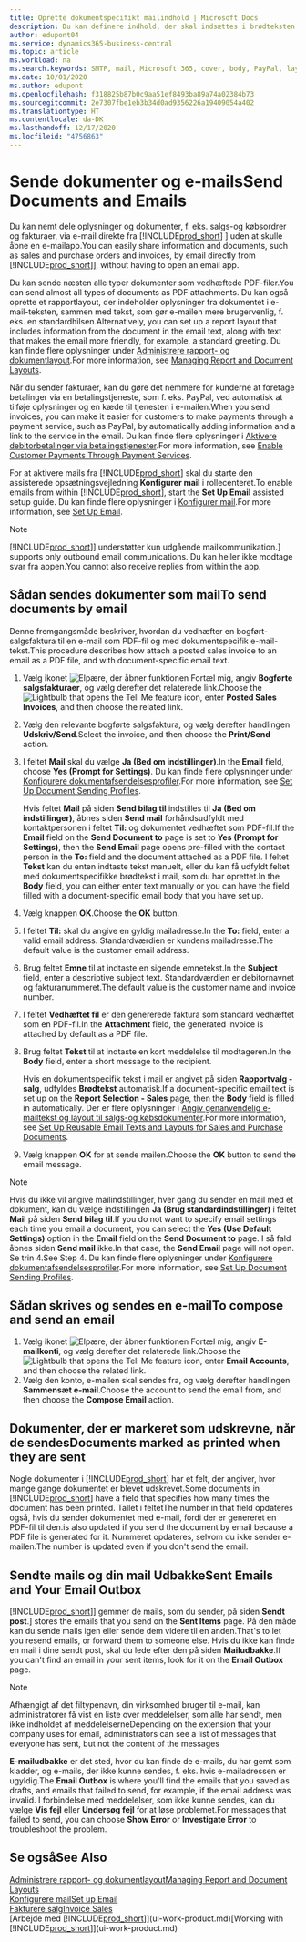 ```yaml
---
title: Oprette dokumentspecifikt mailindhold | Microsoft Docs
description: Du kan definere indhold, der skal indsættes i brødteksten i en mail, f.eks. et PayPal-link. Du kan også knytte dokumenter til mails.
author: edupont04
ms.service: dynamics365-business-central
ms.topic: article
ms.workload: na
ms.search.keywords: SMTP, mail, Microsoft 365, cover, body, PayPal, layout
ms.date: 10/01/2020
ms.author: edupont
ms.openlocfilehash: f318825b87b0c9aa51ef8493ba89a74a02384b73
ms.sourcegitcommit: 2e7307fbe1eb3b34d0ad9356226a19409054a402
ms.translationtype: HT
ms.contentlocale: da-DK
ms.lasthandoff: 12/17/2020
ms.locfileid: "4756863"
---
```

# <a name="send-documents-and-emails"></a><span data-ttu-id="172bd-104">Sende dokumenter og e-mails</span><span class="sxs-lookup"><span data-stu-id="172bd-104">Send Documents and Emails</span></span>
<span data-ttu-id="172bd-105">Du kan nemt dele oplysninger og dokumenter, f. eks. salgs-og købsordrer og fakturaer, via e-mail direkte fra [!INCLUDE[prod_short](includes/prod_short.md)] ] uden at skulle åbne en e-mailapp.</span><span class="sxs-lookup"><span data-stu-id="172bd-105">You can easily share information and documents, such as sales and purchase orders and invoices, by email directly from [!INCLUDE[prod_short](includes/prod_short.md)]], without having to open an email app.</span></span> 

<span data-ttu-id="172bd-106">Du kan sende næsten alle typer dokumenter som vedhæftede PDF-filer.</span><span class="sxs-lookup"><span data-stu-id="172bd-106">You can send almost all types of documents as PDF attachments.</span></span> <span data-ttu-id="172bd-107">Du kan også oprette et rapportlayout, der indeholder oplysninger fra dokumentet i e-mail-teksten, sammen med tekst, som gør e-mailen mere brugervenlig, f. eks. en standardhilsen.</span><span class="sxs-lookup"><span data-stu-id="172bd-107">Alternatively, you can set up a report layout that includes information from the document in the email text, along with text that makes the email more friendly, for example, a standard greeting.</span></span> <span data-ttu-id="172bd-108">Du kan finde flere oplysninger under [Administrere rapport- og dokumentlayout](ui-manage-report-layouts.md).</span><span class="sxs-lookup"><span data-stu-id="172bd-108">For more information, see [Managing Report and Document Layouts](ui-manage-report-layouts.md).</span></span> <!--this topic does not mention how to set up a layout for email. Need to investigate.-->

<span data-ttu-id="172bd-109">Når du sender fakturaer, kan du gøre det nemmere for kunderne at foretage betalinger via en betalingstjeneste, som f. eks. PayPal, ved automatisk at tilføje oplysninger og en kæde til tjenesten i e-mailen.</span><span class="sxs-lookup"><span data-stu-id="172bd-109">When you send invoices, you can make it easier for customers to make payments through a payment service, such as PayPal, by automatically adding information and a link to the service in the email.</span></span> <span data-ttu-id="172bd-110">Du kan finde flere oplysninger i [Aktivere debitorbetalinger via betalingstjenester](sales-how-enable-payment-service-extensions.md).</span><span class="sxs-lookup"><span data-stu-id="172bd-110">For more information, see [Enable Customer Payments Through Payment Services](sales-how-enable-payment-service-extensions.md).</span></span>

<span data-ttu-id="172bd-111">For at aktivere mails fra [!INCLUDE[prod_short](includes/prod_short.md)] skal du starte den assisterede opsætningsvejledning **Konfigurer mail** i rollecenteret.</span><span class="sxs-lookup"><span data-stu-id="172bd-111">To enable emails from within [!INCLUDE[prod_short](includes/prod_short.md)], start the **Set Up Email** assisted setup guide.</span></span> <span data-ttu-id="172bd-112">Du kan finde flere oplysninger i [Konfigurer mail](admin-how-setup-email.md).</span><span class="sxs-lookup"><span data-stu-id="172bd-112">For more information, see [Set Up Email](admin-how-setup-email.md).</span></span>

> [!NOTE]
> [!INCLUDE[prod_short](includes/prod_short.md)]<span data-ttu-id="172bd-113">] understøtter kun udgående mailkommunikation.</span><span class="sxs-lookup"><span data-stu-id="172bd-113">] supports only outbound email communications.</span></span> <span data-ttu-id="172bd-114">Du kan heller ikke modtage svar fra appen.</span><span class="sxs-lookup"><span data-stu-id="172bd-114">You cannot also receive replies from within the app.</span></span>

## <a name="to-send-documents-by-email"></a><span data-ttu-id="172bd-115">Sådan sendes dokumenter som mail</span><span class="sxs-lookup"><span data-stu-id="172bd-115">To send documents by email</span></span>
<span data-ttu-id="172bd-116">Denne fremgangsmåde beskriver, hvordan du vedhæfter en bogført-salgsfaktura til en e-mail som PDF-fil og med dokumentspecifik e-mail-tekst.</span><span class="sxs-lookup"><span data-stu-id="172bd-116">This procedure describes how attach a posted sales invoice to an email as a PDF file, and with document-specific email text.</span></span> <!--update this-->

1. <span data-ttu-id="172bd-117">Vælg ikonet ![Elpære, der åbner funktionen Fortæl mig](media/ui-search/search_small.png "Fortæl mig, hvad du vil foretage dig"), angiv **Bogførte salgsfakturaer**, og vælg derefter det relaterede link.</span><span class="sxs-lookup"><span data-stu-id="172bd-117">Choose the ![Lightbulb that opens the Tell Me feature](media/ui-search/search_small.png "Tell me what you want to do") icon, enter **Posted Sales Invoices**, and then choose the related link.</span></span>
2. <span data-ttu-id="172bd-118">Vælg den relevante bogførte salgsfaktura, og vælg derefter handlingen **Udskriv/Send**.</span><span class="sxs-lookup"><span data-stu-id="172bd-118">Select the invoice, and then choose the **Print/Send** action.</span></span>
3. <span data-ttu-id="172bd-119">I feltet **Mail** skal du vælge **Ja (Bed om indstillinger)**.</span><span class="sxs-lookup"><span data-stu-id="172bd-119">In the **Email** field, choose **Yes (Prompt for Settings)**.</span></span> <span data-ttu-id="172bd-120">Du kan finde flere oplysninger under [Konfigurere dokumentafsendelsesprofiler](sales-how-setup-document-send-profiles.md).</span><span class="sxs-lookup"><span data-stu-id="172bd-120">For more information, see [Set Up Document Sending Profiles](sales-how-setup-document-send-profiles.md).</span></span>
    
    <span data-ttu-id="172bd-121">Hvis feltet **Mail** på siden **Send bilag til** indstilles til **Ja (Bed om indstillinger)**, åbnes siden **Send mail** forhåndsudfyldt med kontaktpersonen i feltet **Til:** og dokumentet vedhæftet som PDF-fil.</span><span class="sxs-lookup"><span data-stu-id="172bd-121">If the **Email** field on the **Send Document to** page is set to **Yes (Prompt for Settings)**, then the **Send Email** page opens pre-filled with the contact person in the **To:** field and the document attached as a PDF file.</span></span> <span data-ttu-id="172bd-122">I feltet **Tekst** kan du enten indtaste tekst manuelt, eller du kan få udfyldt feltet med dokumentspecifikke brødtekst i mail, som du har oprettet.</span><span class="sxs-lookup"><span data-stu-id="172bd-122">In the **Body** field, you can either enter text manually or you can have the field filled with a document-specific email body that you have set up.</span></span>

4. <span data-ttu-id="172bd-123">Vælg knappen **OK**.</span><span class="sxs-lookup"><span data-stu-id="172bd-123">Choose the **OK** button.</span></span>
5. <span data-ttu-id="172bd-124">I feltet **Til:** skal du angive en gyldig mailadresse.</span><span class="sxs-lookup"><span data-stu-id="172bd-124">In the **To:** field, enter a valid email address.</span></span> <span data-ttu-id="172bd-125">Standardværdien er kundens mailadresse.</span><span class="sxs-lookup"><span data-stu-id="172bd-125">The default value is the customer email address.</span></span>
6. <span data-ttu-id="172bd-126">Brug feltet **Emne** til at indtaste en sigende emnetekst.</span><span class="sxs-lookup"><span data-stu-id="172bd-126">In the **Subject** field, enter a descriptive subject text.</span></span> <span data-ttu-id="172bd-127">Standardværdien er debitornavnet og fakturanummeret.</span><span class="sxs-lookup"><span data-stu-id="172bd-127">The default value is the customer name and invoice number.</span></span>
7. <span data-ttu-id="172bd-128">I feltet **Vedhæftet fil** er den genererede faktura som standard vedhæftet som en PDF-fil.</span><span class="sxs-lookup"><span data-stu-id="172bd-128">In the **Attachment** field, the generated invoice is attached by default as a PDF file.</span></span>
8. <span data-ttu-id="172bd-129">Brug feltet **Tekst** til at indtaste en kort meddelelse til modtageren.</span><span class="sxs-lookup"><span data-stu-id="172bd-129">In the **Body** field, enter a short message to the recipient.</span></span>

    <span data-ttu-id="172bd-130">Hvis en dokumentspecifik tekst i mail er angivet på siden **Rapportvalg - salg**, udfyldes **Brødtekst** automatisk.</span><span class="sxs-lookup"><span data-stu-id="172bd-130">If a document-specific email text is set up on the **Report Selection - Sales** page, then the **Body** field is filled in automatically.</span></span> <span data-ttu-id="172bd-131">Der er flere oplysninger i [Angiv genanvendelig e-mailtekst og layout til salgs-og købsdokumenter](admin-how-setup-email.md#set-up-reusable-email-texts-and-layouts-for-sales-and-purchase-documents).</span><span class="sxs-lookup"><span data-stu-id="172bd-131">For more information, see [Set Up Reusable Email Texts and Layouts for Sales and Purchase Documents](admin-how-setup-email.md#set-up-reusable-email-texts-and-layouts-for-sales-and-purchase-documents).</span></span>
9. <span data-ttu-id="172bd-132">Vælg knappen **OK** for at sende mailen.</span><span class="sxs-lookup"><span data-stu-id="172bd-132">Choose the **OK** button to send the email message.</span></span>

> [!NOTE]  
> <span data-ttu-id="172bd-133">Hvis du ikke vil angive mailindstillinger, hver gang du sender en mail med et dokument, kan du vælge indstillingen **Ja (Brug standardindstillinger)** i feltet **Mail** på siden **Send bilag til**.</span><span class="sxs-lookup"><span data-stu-id="172bd-133">If you do not want to specify email settings each time you email a document, you can select the **Yes (Use Default Settings)** option in the **Email** field on the **Send Document to** page.</span></span> <span data-ttu-id="172bd-134">I så fald åbnes siden **Send mail** ikke.</span><span class="sxs-lookup"><span data-stu-id="172bd-134">In that case, the **Send Email** page will not open.</span></span> <span data-ttu-id="172bd-135">Se trin 4.</span><span class="sxs-lookup"><span data-stu-id="172bd-135">See Step 4.</span></span> <span data-ttu-id="172bd-136">Du kan finde flere oplysninger under [Konfigurere dokumentafsendelsesprofiler](sales-how-setup-document-send-profiles.md).</span><span class="sxs-lookup"><span data-stu-id="172bd-136">For more information, see [Set Up Document Sending Profiles](sales-how-setup-document-send-profiles.md).</span></span>  

## <a name="to-compose-and-send-an-email"></a><span data-ttu-id="172bd-137">Sådan skrives og sendes en e-mail</span><span class="sxs-lookup"><span data-stu-id="172bd-137">To compose and send an email</span></span>
1. <span data-ttu-id="172bd-138">Vælg ikonet ![Elpære, der åbner funktionen Fortæl mig](media/ui-search/search_small.png "Fortæl mig, hvad du vil foretage dig"), angiv **E-mailkonti**, og vælg derefter det relaterede link.</span><span class="sxs-lookup"><span data-stu-id="172bd-138">Choose the ![Lightbulb that opens the Tell Me feature](media/ui-search/search_small.png "Tell me what you want to do") icon, enter **Email Accounts**, and then choose the related link.</span></span>
2. <span data-ttu-id="172bd-139">Vælg den konto, e-mailen skal sendes fra, og vælg derefter handlingen **Sammensæt e-mail**.</span><span class="sxs-lookup"><span data-stu-id="172bd-139">Choose the account to send the email from, and then choose the **Compose Email** action.</span></span>

## <a name="documents-marked-as-printed-when-they-are-sent"></a><span data-ttu-id="172bd-140">Dokumenter, der er markeret som udskrevne, når de sendes</span><span class="sxs-lookup"><span data-stu-id="172bd-140">Documents marked as printed when they are sent</span></span>
<span data-ttu-id="172bd-141">Nogle dokumenter i [!INCLUDE[prod_short](includes/prod_short.md)] har et felt, der angiver, hvor mange gange dokumentet er blevet udskrevet.</span><span class="sxs-lookup"><span data-stu-id="172bd-141">Some documents in [!INCLUDE[prod_short](includes/prod_short.md)] have a field that specifies how many times the document has been printed.</span></span> <span data-ttu-id="172bd-142">Tallet i feltet</span><span class="sxs-lookup"><span data-stu-id="172bd-142">The number in that field</span></span> <!--"that field?" need a name...--> <span data-ttu-id="172bd-143">opdateres også, hvis du sender dokumentet med e-mail, fordi der er genereret en PDF-fil til den.</span><span class="sxs-lookup"><span data-stu-id="172bd-143">is also updated if you send the document by email because a PDF file is generated for it.</span></span> <span data-ttu-id="172bd-144">Nummeret opdateres, selvom du ikke sender e-mailen.</span><span class="sxs-lookup"><span data-stu-id="172bd-144">The number is updated even if you don't send the email.</span></span> <!--guessing this is because emails are technically reports, so the counter bumps up whenever someone creates an email. Need to verify.-->

## <a name="sent-emails-and-your-email-outbox"></a><span data-ttu-id="172bd-145">Sendte mails og din mail Udbakke</span><span class="sxs-lookup"><span data-stu-id="172bd-145">Sent Emails and Your Email Outbox</span></span>
[!INCLUDE[prod_short](includes/prod_short.md)]<span data-ttu-id="172bd-146">] gemmer de mails, som du sender, på siden **Sendt post**.</span><span class="sxs-lookup"><span data-stu-id="172bd-146">] stores the emails that you send on the **Sent Items** page.</span></span> <span data-ttu-id="172bd-147">På den måde kan du sende mails igen eller sende dem videre til en anden.</span><span class="sxs-lookup"><span data-stu-id="172bd-147">That's to let you resend emails, or forward them to someone else.</span></span> <span data-ttu-id="172bd-148">Hvis du ikke kan finde en mail i dine sendt post, skal du lede efter den på siden **Mailudbakke**.</span><span class="sxs-lookup"><span data-stu-id="172bd-148">If you can't find an email in your sent items, look for it on the **Email Outbox** page.</span></span> 

> [!NOTE]
> <span data-ttu-id="172bd-149">Afhængigt af det filtypenavn, din virksomhed bruger til e-mail, kan administratorer få vist en liste over meddelelser, som alle har sendt, men ikke indholdet af meddelelserne</span><span class="sxs-lookup"><span data-stu-id="172bd-149">Depending on the extension that your company uses for email, administrators can see a list of messages that everyone has sent, but not the content of the messages</span></span>

<span data-ttu-id="172bd-150">**E-mailudbakke** er det sted, hvor du kan finde de e-mails, du har gemt som kladder, og e-mails, der ikke kunne sendes, f. eks. hvis e-mailadressen er ugyldig.</span><span class="sxs-lookup"><span data-stu-id="172bd-150">The **Email Outbox** is where you'll find the emails that you saved as drafts, and emails that failed to send, for example, if the email address was invalid.</span></span> <span data-ttu-id="172bd-151">I forbindelse med meddelelser, som ikke kunne sendes, kan du vælge **Vis fejl** eller **Undersøg fejl** for at løse problemet.</span><span class="sxs-lookup"><span data-stu-id="172bd-151">For messages that failed to send, you can choose **Show Error** or **Investigate Error** to troubleshoot the problem.</span></span>

## <a name="see-also"></a><span data-ttu-id="172bd-152">Se også</span><span class="sxs-lookup"><span data-stu-id="172bd-152">See Also</span></span>
[<span data-ttu-id="172bd-153">Administrere rapport- og dokumentlayout</span><span class="sxs-lookup"><span data-stu-id="172bd-153">Managing Report and Document Layouts</span></span>](ui-manage-report-layouts.md)  
[<span data-ttu-id="172bd-154">Konfigurere mail</span><span class="sxs-lookup"><span data-stu-id="172bd-154">Set up Email</span></span>](admin-how-setup-email.md)  
[<span data-ttu-id="172bd-155">Fakturere salg</span><span class="sxs-lookup"><span data-stu-id="172bd-155">Invoice Sales</span></span>](sales-how-invoice-sales.md)  
<span data-ttu-id="172bd-156">[Arbejde med [!INCLUDE[prod_short](includes/prod_short.md)]](ui-work-product.md)</span><span class="sxs-lookup"><span data-stu-id="172bd-156">[Working with [!INCLUDE[prod_short](includes/prod_short.md)]](ui-work-product.md)</span></span>
